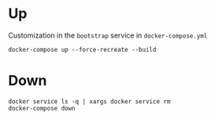 # Up 

Customization in the `bootstrap` service in `docker-compose.yml`

```
docker-compose up --force-recreate --build
```

# Down 

```
docker service ls -q | xargs docker service rm
docker-compose down
```
